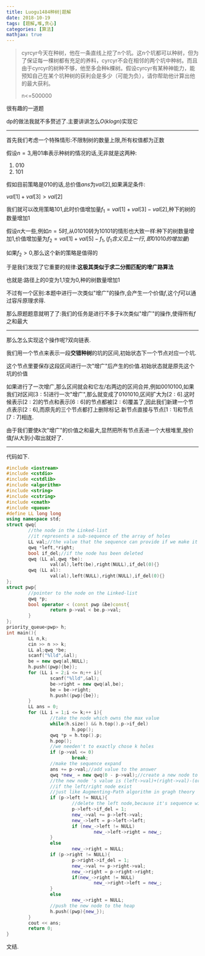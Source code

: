 ```yaml
---
title: Luogu1484种树|题解
date: 2018-10-19
tags: [题解,堆,贪心]
categories: [算法]
mathjax: true
---
```


> cyrcyr今天在种树，他在一条直线上挖了n个坑。这n个坑都可以种树，但为了保证每一棵树都有充足的养料，cyrcyr不会在相邻的两个坑中种树。而且由于cyrcyr的树种不够，他至多会种k棵树。假设cyrcyr有某种神能力，能预知自己在某个坑种树的获利会是多少（可能为负），请你帮助他计算出他的最大获利。
> 
> n<=500000

很有趣的一道题

dp的做法我就不多赘述了.主要讲讲怎么$O(klogn)$实现它

***

首先我们考虑一个特殊情形:不限制树的数量上限,所有权值都为正数

假设$n=3$,用$01$串表示种树的情况的话,无非就是这两种:

1. $010$
2. $101$

假如目前策略是$010$的话,总价值$ans$为$val[2]$,如果满足条件:

$val[1]+val[3]>val[2]$

我们就可以改用策略$101$,此时价值增加量$f_1=val[1]+val[3]-val[2]$,种下的树的数量增加$1$

假设$n$大一些,例如$n=5$时,从$01010$转为$10101$的情形也大致一样:种下的树数量增加$1$,价值增加量为$f_2=val[1]+val[5]-f_1,(f_1含义见上一行,即01010的增加量)$

如果$f_2>0$,那么这个新的策略是值得的

于是我们发现了它重要的规律:**这极其类似于求二分图匹配的增广路算法**

也就是:路径上的$0$变为$1$,$1$变为$0$,种的树数量增加$1$

不过有一个区别:本题中进行一次类似"增广"的操作,会产生一个价值$f$,这个$f$可以通过容斥原理求得.

那么原题题意就明了了:我们的任务是进行不多于$k$次类似"增广"的操作,使得所有$f$之和最大

***

那么怎么实现这个操作呢?双向链表.

我们用一个节点来表示一段**交错种树**的坑的区间,初始状态下一个节点对应一个坑.

这个节点里要保存这段区间进行一次"增广"后产生的价值.初始状态就是原先这个坑的价值

如果进行了一次增广,那么区间就会和它左/右两边的区间合并,例如$0010100$,如果我们对区间$[3:5]$进行一次"增广",那么就变成了$0101010$,区间扩大为$[2:6]$.这时候表示$[2:2]$的节点和表示$[6:6]$的节点都被$[2:6]$覆盖了,因此我们新建一个节点表示$[2:6]$,而原先的三个节点都打上删除标记.新节点直接与节点$[1:1]$和节点$[7:7]$相连.

由于我们要使$k$次"增广"的价值之和最大,显然把所有节点丢进一个大根堆里,按价值$f$从大到小取出就好了.

***

代码如下.

```c++
#include <iostream>
#include <cstdio>
#include <cstdlib>
#include <algorithm>
#include <string>
#include <cstring>
#include <cmath>
#include <queue>
#define LL long long
using namespace std;
struct qwq{
        //the node in the Linked-list
        //it represents a sub-sequence of the array of holes
        LL val;//the value that the sequence can provide if we make it expand
        qwq *left,*right;
        bool if_del;//if the node has been deleted
        qwq (LL al,qwq *be):
                val(al),left(be),right(NULL),if_del(0){}
        qwq (LL al):
                val(al),left(NULL),right(NULL),if_del(0){}
};
struct pwp{
        //pointer to the node on the Linked-list
        qwq *p;
        bool operator < (const pwp &be)const{
                return p->val < be.p->val;
        }
};
priority_queue<pwp> h;
int main(){
        LL n,k;
        cin >> n >> k;
        LL al;qwq *be;
        scanf("%lld",&al);
        be = new qwq(al,NULL);
        h.push((pwp){be});
        for (LL i = 2;i <= n;++ i){
                scanf("%lld",&al);
                be->right = new qwq(al,be);
                be = be->right;
                h.push((pwp){be});
        }
        LL ans = 0;
        for (LL i = 1;i <= k;++ i){
                //take the node which owns the max value
                while(h.size() && h.top().p->if_del)
                        h.pop();
                qwq *p = h.top().p;
                h.pop();
                //we needen't to exactly chose k holes 
                if (p->val <= 0)
                        break;
                //make the sequence expand
                ans += p->val;//add value to the answer
                qwq *new_ = new qwq(0 - p->val);//create a new node to represent the larger sequence
                //the new node 's value is (left->val)+(right->val)-(origin->val)
                //if the left/right node exist
                //just like Augmenting-Path algorithm in gragh theory
                if (p->left != NULL){
                        //delete the left node,because it's sequence will be contained by the sequence of the new node
                        p->left->if_del = 1;
                        new_->val += p->left->val;
                        new_->left = p->left->left;
                        if (new_->left != NULL)
                                new_->left->right = new_;
                }
                else
                        new_->right = NULL;
                if (p->right != NULL){
                        p->right->if_del = 1;
                        new_->val += p->right->val;
                        new_->right = p->right->right;
                        if(new_->right != NULL)
                                new_->right->left = new_;
                }
                else
                        new_->right = NULL;
                //push the new node to the heap
                h.push((pwp){new_});
        }
        cout << ans;
        return 0;
}
```

文结.